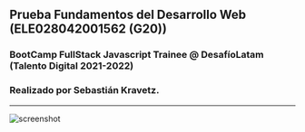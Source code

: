 ## Prueba Fundamentos del Desarrollo Web (ELE028042001562 (G20)) 
### BootCamp FullStack Javascript Trainee @ DesafíoLatam (Talento Digital 2021-2022)
### Realizado por Sebastián Kravetz.
---

![screenshot](https://i.ibb.co/grsbcgq/Viajes-Chile.jpg "Screenshot")
